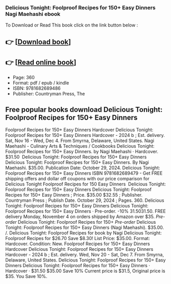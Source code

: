 ### Delicious Tonight: Foolproof Recipes for 150+ Easy Dinners Nagi Maehashi ebook

To Download or Read This book click on the link button below :

## 👉  [**[Download book](http://ebooksharez.info/download.php?group=book&from=github.com&id=720839&lnk=1081 "Download book")**]

## 👉  [**[Read online book](http://ebooksharez.info/download.php?group=book&from=github.com&id=720839&lnk=1081 "Read online book")**]


* Page: 360
* Format: pdf / epub / kindle
* ISBN: 9781682689486
* Publisher: Countryman Press, The



## Free popular books download Delicious Tonight: Foolproof Recipes for 150+ Easy Dinners



 Foolproof Recipes for 150+ Easy Dinners Hardcover Delicious Tonight: Foolproof Recipes for 150+ Easy Dinners Hardcover - 2024 b ; Est. delivery. Sat, Nov 16 - Wed, Dec 4. From Smyrna, Delaware, United States.
 Nagi Maehashi - Culinary Arts &amp; Techniques / Cookbooks Delicious Tonight: Foolproof Recipes for 150+ Easy Dinners. by Nagi Maehashi · Hardcover. $31.50 
 Delicious Tonight: Foolproof Recipes for 150+ Easy Dinners Delicious Tonight: Foolproof Recipes for 150+ Easy Dinners. By Nagi Maehashi. $35.00. Publication Date: October 29, 2024.
 Delicious Tonight: Foolproof Recipes for 150+ Easy Dinners ISBN 9781682689479 - Get FREE shipping offers and dollar off coupons with our price comparison for Delicious Tonight Foolproof Recipes for 150 Easy Dinners 
 Delicious Tonight: Foolproof Recipes for 150+ Easy Dinners Delicious Tonight: Foolproof Recipes for 150+ Easy Dinners ; Price. $35.00 $32.55 ; Publisher. Countryman Press ; Publish Date. October 29, 2024 ; Pages. 360.
 Delicious Tonight: Foolproof Recipes for 150+ Easy Dinners Delicious Tonight: Foolproof Recipes for 150+ Easy Dinners · Pre-order. -10% $31.50$31.50. FREE delivery Monday, November 4 on orders shipped by Amazon over $35.
 *Pre-order* Delicious Tonight: Foolproof Recipes for 150+ *Pre-order* Delicious Tonight: Foolproof Recipes for 150+ Easy Dinners (Nagi Maehashi). $35.00. /.
 Delicious Tonight: Foolproof Recipes for book by Nagi Delicious Tonight: Foolproof Recipes for $26.70 Save $8.30! List Price: $35.00. Format: Hardcover. Condition: New.
 Foolproof Recipes for 150+ Easy Dinners Hardcover Delicious Tonight: Foolproof Recipes for 150+ Easy Dinners Hardcover - 2024 b ; Est. delivery. Wed, Nov 20 - Sat, Dec 7. From Smyrna, Delaware, United States.
 Delicious Tonight: Foolproof Recipes for 150+ Easy Dinners Delicious Tonight: Foolproof Recipes for 150+ Easy Dinners · Hardcover · $31.50 $35.00 Save 10% Current price is $31.5, Original price is $35. You Save 10%.





